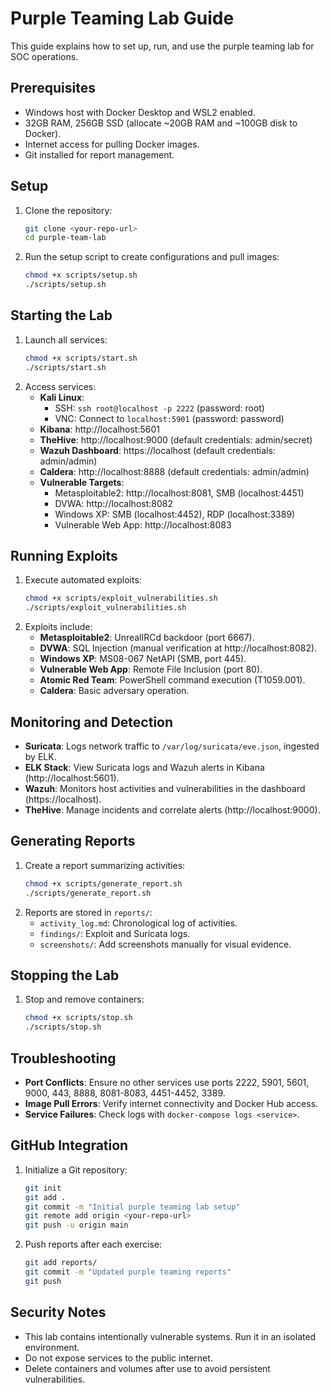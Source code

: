# Purple Teaming Lab Guide

This guide explains how to set up, run, and use the purple teaming lab for SOC operations.

## Prerequisites
- Windows host with Docker Desktop and WSL2 enabled.
- 32GB RAM, 256GB SSD (allocate ~20GB RAM and ~100GB disk to Docker).
- Internet access for pulling Docker images.
- Git installed for report management.

## Setup
1. Clone the repository:
   ```bash
   git clone <your-repo-url>
   cd purple-team-lab
   ```
2. Run the setup script to create configurations and pull images:
   ```bash
   chmod +x scripts/setup.sh
   ./scripts/setup.sh
   ```

## Starting the Lab
1. Launch all services:
   ```bash
   chmod +x scripts/start.sh
   ./scripts/start.sh
   ```
2. Access services:
   - **Kali Linux**: 
     - SSH: `ssh root@localhost -p 2222` (password: root)
     - VNC: Connect to `localhost:5901` (password: password)
   - **Kibana**: http://localhost:5601
   - **TheHive**: http://localhost:9000 (default credentials: admin/secret)
   - **Wazuh Dashboard**: https://localhost (default credentials: admin/admin)
   - **Caldera**: http://localhost:8888 (default credentials: admin/admin)
   - **Vulnerable Targets**:
     - Metasploitable2: http://localhost:8081, SMB (localhost:4451)
     - DVWA: http://localhost:8082
     - Windows XP: SMB (localhost:4452), RDP (localhost:3389)
     - Vulnerable Web App: http://localhost:8083

## Running Exploits
1. Execute automated exploits:
   ```bash
   chmod +x scripts/exploit_vulnerabilities.sh
   ./scripts/exploit_vulnerabilities.sh
   ```
2. Exploits include:
   - **Metasploitable2**: UnrealIRCd backdoor (port 6667).
   - **DVWA**: SQL Injection (manual verification at http://localhost:8082).
   - **Windows XP**: MS08-067 NetAPI (SMB, port 445).
   - **Vulnerable Web App**: Remote File Inclusion (port 80).
   - **Atomic Red Team**: PowerShell command execution (T1059.001).
   - **Caldera**: Basic adversary operation.

## Monitoring and Detection
- **Suricata**: Logs network traffic to `/var/log/suricata/eve.json`, ingested by ELK.
- **ELK Stack**: View Suricata logs and Wazuh alerts in Kibana (http://localhost:5601).
- **Wazuh**: Monitors host activities and vulnerabilities in the dashboard (https://localhost).
- **TheHive**: Manage incidents and correlate alerts (http://localhost:9000).

## Generating Reports
1. Create a report summarizing activities:
   ```bash
   chmod +x scripts/generate_report.sh
   ./scripts/generate_report.sh
   ```
2. Reports are stored in `reports/`:
   - `activity_log.md`: Chronological log of activities.
   - `findings/`: Exploit and Suricata logs.
   - `screenshots/`: Add screenshots manually for visual evidence.

## Stopping the Lab
1. Stop and remove containers:
   ```bash
   chmod +x scripts/stop.sh
   ./scripts/stop.sh
   ```

## Troubleshooting
- **Port Conflicts**: Ensure no other services use ports 2222, 5901, 5601, 9000, 443, 8888, 8081-8083, 4451-4452, 3389.
- **Image Pull Errors**: Verify internet connectivity and Docker Hub access.
- **Service Failures**: Check logs with `docker-compose logs <service>`.

## GitHub Integration
1. Initialize a Git repository:
   ```bash
   git init
   git add .
   git commit -m "Initial purple teaming lab setup"
   git remote add origin <your-repo-url>
   git push -u origin main
   ```
2. Push reports after each exercise:
   ```bash
   git add reports/
   git commit -m "Updated purple teaming reports"
   git push
   ```

## Security Notes
- This lab contains intentionally vulnerable systems. Run it in an isolated environment.
- Do not expose services to the public internet.
- Delete containers and volumes after use to avoid persistent vulnerabilities.